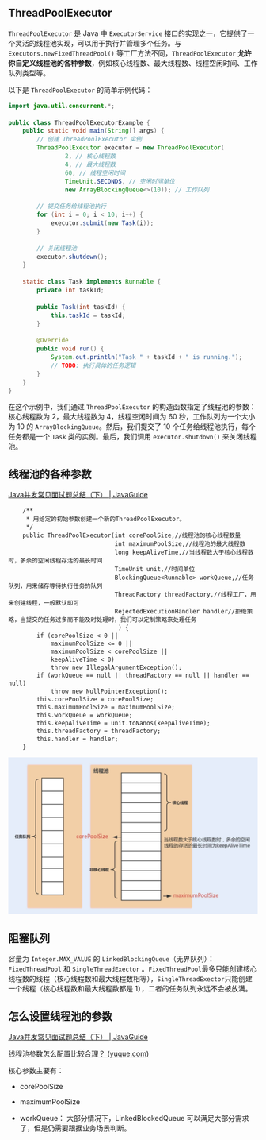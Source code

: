 ## ThreadPoolExecutor

`ThreadPoolExecutor` 是 Java 中 `ExecutorService` 接口的实现之一，它提供了一个灵活的线程池实现，可以用于执行并管理多个任务。与 `Executors.newFixedThreadPool()` 等工厂方法不同，`ThreadPoolExecutor` **允许你自定义线程池的各种参数**，例如核心线程数、最大线程数、线程空闲时间、工作队列类型等。

以下是 `ThreadPoolExecutor` 的简单示例代码：

```java
import java.util.concurrent.*;

public class ThreadPoolExecutorExample {
    public static void main(String[] args) {
        // 创建 ThreadPoolExecutor 实例
        ThreadPoolExecutor executor = new ThreadPoolExecutor(
                2, // 核心线程数
                4, // 最大线程数
                60, // 线程空闲时间
                TimeUnit.SECONDS, // 空闲时间单位
                new ArrayBlockingQueue<>(10)); // 工作队列

        // 提交任务给线程池执行
        for (int i = 0; i < 10; i++) {
            executor.submit(new Task(i));
        }

        // 关闭线程池
        executor.shutdown();
    }

    static class Task implements Runnable {
        private int taskId;

        public Task(int taskId) {
            this.taskId = taskId;
        }

        @Override
        public void run() {
            System.out.println("Task " + taskId + " is running.");
            // TODO: 执行具体的任务逻辑
        }
    }
}

```

在这个示例中，我们通过 `ThreadPoolExecutor` 的构造函数指定了线程池的参数：核心线程数为 2，最大线程数为 4，线程空闲时间为 60 秒，工作队列为一个大小为 10 的 `ArrayBlockingQueue`。然后，我们提交了 10 个任务给线程池执行，每个任务都是一个 `Task` 类的实例。最后，我们调用 `executor.shutdown()` 来关闭线程池。





## 线程池的各种参数

[Java并发常见面试题总结（下） | JavaGuide](https://javaguide.cn/java/concurrent/java-concurrent-questions-03.html#线程池常见参数有哪些-如何解释)

```
    /**
     * 用给定的初始参数创建一个新的ThreadPoolExecutor。
     */
    public ThreadPoolExecutor(int corePoolSize,//线程池的核心线程数量
                              int maximumPoolSize,//线程池的最大线程数
                              long keepAliveTime,//当线程数大于核心线程数时，多余的空闲线程存活的最长时间
                              TimeUnit unit,//时间单位
                              BlockingQueue<Runnable> workQueue,//任务队列，用来储存等待执行任务的队列
                              ThreadFactory threadFactory,//线程工厂，用来创建线程，一般默认即可
                              RejectedExecutionHandler handler//拒绝策略，当提交的任务过多而不能及时处理时，我们可以定制策略来处理任务
                               ) {
        if (corePoolSize < 0 ||
            maximumPoolSize <= 0 ||
            maximumPoolSize < corePoolSize ||
            keepAliveTime < 0)
            throw new IllegalArgumentException();
        if (workQueue == null || threadFactory == null || handler == null)
            throw new NullPointerException();
        this.corePoolSize = corePoolSize;
        this.maximumPoolSize = maximumPoolSize;
        this.workQueue = workQueue;
        this.keepAliveTime = unit.toNanos(keepAliveTime);
        this.threadFactory = threadFactory;
        this.handler = handler;
    }
```





![线程池各个参数的关系](images/relationship-between-thread-pool-parameters.png)





## 阻塞队列

容量为 `Integer.MAX_VALUE` 的 `LinkedBlockingQueue`（无界队列）：`FixedThreadPool` 和 `SingleThreadExector` 。`FixedThreadPool`最多只能创建核心线程数的线程（核心线程数和最大线程数相等），`SingleThreadExector`只能创建一个线程（核心线程数和最大线程数都是 1），二者的任务队列永远不会被放满。





## 怎么设置线程池的参数

[Java并发常见面试题总结（下） | JavaGuide](https://javaguide.cn/java/concurrent/java-concurrent-questions-03.html#如何动态修改线程池的参数)

[线程池参数怎么配置比较合理？ (yuque.com)](https://www.yuque.com/magestack/12306/lhn72rh9lldne0g7)

核心参数主要有：

- corePoolSize

- maximumPoolSize

- workQueue： 大部分情况下，LinkedBlockedQueue 可以满足大部分需求了，但是仍需要跟据业务场景判断。
